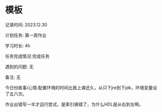 # 模板

记录时间: 2023.12.30

计划任务: 第一周作业

学习时长: 4h

任务完成情况:完成任务

遇到的问题: 无

备注:  无

今日份故事/心情:配置环境的时间比我上课还久，从只下jre到下jdk，环境变量设了五六次。

作业出错写一半才运行尝试，是索引搞错了，为什么HDL是从右到左啊。
